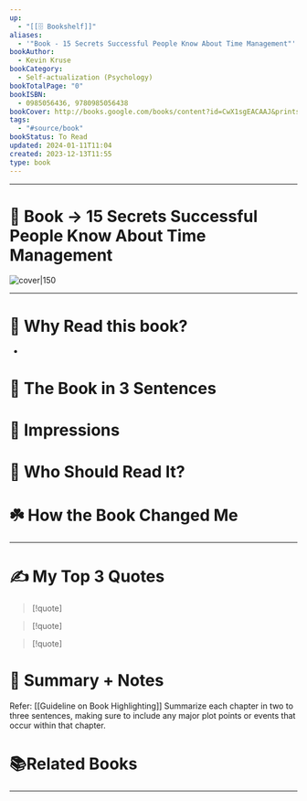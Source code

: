 ```yaml
---
up:
  - "[[🗄️ Bookshelf]]"
aliases:
  - '"Book - 15 Secrets Successful People Know About Time Management"'
bookAuthor:
  - Kevin Kruse
bookCategory:
  - Self-actualization (Psychology)
bookTotalPage: "0"
bookISBN:
  - 0985056436, 9780985056438
bookCover: http://books.google.com/books/content?id=CwX1sgEACAAJ&printsec=frontcover&img=1&zoom=1&source=gbs_api
tags:
  - "#source/book"
bookStatus: To Read
updated: 2024-01-11T11:04
created: 2023-12-13T11:55
type: book
---
```


--- 
# 📔 Book -> 15 Secrets Successful People Know About Time Management
![cover|150](http://books.google.com/books/content?id=CwX1sgEACAAJ&printsec=frontcover&img=1&zoom=1&source=gbs_api)
___

# 🤔 Why Read this book?
- 

# 🚀 The Book in 3 Sentences

# 🎨 Impressions

# 👤 Who Should Read It?

# ☘️ How the Book Changed Me

---
# ✍️ My Top 3 Quotes
> [!quote]

> [!quote]

> [!quote]


# 📒 Summary + Notes
Refer: [[Guideline on Book Highlighting]]
Summarize each chapter in two to three sentences, making sure to include any major plot points or events that occur within that chapter. 

# 📚Related Books

---
